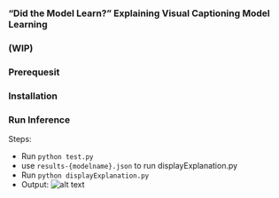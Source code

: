 ### “Did the Model Learn?” Explaining Visual Captioning Model Learning
### (WIP)

### Prerequesit

### Installation

### Run Inference
Steps:
- Run `python test.py`
- use `results-{modelname}.json` to run displayExplanation.py
- Run `python displayExplanation.py`
- Output:
![alt text](https://imgur.com/a/kJKjNmK)

 

